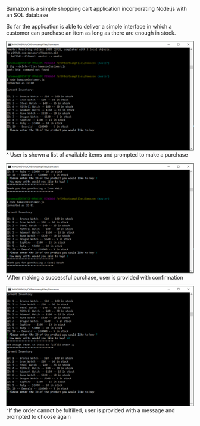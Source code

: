 Bamazon is a simple shopping cart application incorporating Node.js with an SQL database

So far the application is able to deliver a simple interface in which a customer can purchase an item as long as there are enough in stock.

![alt text](https://raw.githubusercontent.com/mmsamara/bamazon/branch/images/bamazon1.png)
^ User is shown a list of available items and prompted to make a purchase

![alt text](https://raw.githubusercontent.com/mmsamara/bamazon/branch/images/bamazon2.png)
^After making a successful purchase, user is provided with confirmation

![alt text](https://raw.githubusercontent.com/mmsamara/bamazon/branch/images/bamazon3.png)
^If the order cannot be fulfilled, user is provided with a message and prompted to choose again




